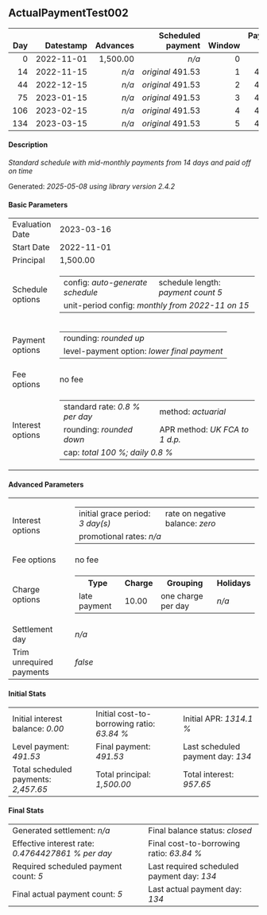 <h2>ActualPaymentTest002</h2>
<table>
    <thead style="vertical-align: bottom;">
        <th class="ci00" style="text-align: right;">Day</th>
        <th class="ci01" style="text-align: right;">Datestamp</th>
        <th class="ci02" style="text-align: right;">Advances</th>
        <th class="ci03" style="text-align: right;">Scheduled payment</th>
        <th class="ci04" style="text-align: right;">Window</th>
        <th class="ci05" style="text-align: right;">Payment due</th>
        <th class="ci06" style="text-align: right;">Actual payments</th>
        <th class="ci07" style="text-align: right;">Net effect</th>
        <th class="ci08" style="text-align: right;">Payment status</th>
        <th class="ci09" style="text-align: right;">Balance status</th>
        <th class="ci10" style="text-align: right;">New charges</th>
        <th class="ci11" style="text-align: right;">Charges portion</th>
        <th class="ci12" style="text-align: right;">Actuarial interest</th>
        <th class="ci13" style="text-align: right;">New interest</th>
        <th class="ci14" style="text-align: right;">Interest portion</th>
        <th class="ci15" style="text-align: right;">Principal portion</th>
        <th class="ci16" style="text-align: right;">Charges balance</th>
        <th class="ci17" style="text-align: right;">Interest balance</th>
        <th class="ci18" style="text-align: right;">Principal balance</th>
    </thead>
    <tr style="text-align: right;">
        <td class="ci00">0</td>
        <td class="ci01" style="white-space: nowrap;">2022-11-01</td>
        <td class="ci02">1,500.00</td>
        <td class="ci03" style="white-space: nowrap;"><i>n/a<i></td>
        <td class="ci04">0</td>
        <td class="ci05">0.00</td>
        <td class="ci06"><i>n/a</i></td>
        <td class="ci07">0.00</td>
        <td class="ci08"><i>none&nbsp;scheduled</i></td>
        <td class="ci09">open</td>
        <td class="ci10"><i>n/a</i></td>
        <td class="ci11">0.00</td>
        <td class="ci12">0.0000</td>
        <td class="ci13">0.0000</td>
        <td class="ci14">0.00</td>
        <td class="ci15">0.00</td>
        <td class="ci16">0.00</td>
        <td class="ci17">0.0000</td>
        <td class="ci18">1,500.00</td>
    </tr>
    <tr style="text-align: right;">
        <td class="ci00">14</td>
        <td class="ci01" style="white-space: nowrap;">2022-11-15</td>
        <td class="ci02"><i>n/a</i></td>
        <td class="ci03" style="white-space: nowrap;"><i>original</i> 491.53</td>
        <td class="ci04">1</td>
        <td class="ci05">491.53</td>
        <td class="ci06"><i>confirmed</i>&nbsp;491.53</td>
        <td class="ci07">491.53</td>
        <td class="ci08"><i>payment&nbsp;made</i></td>
        <td class="ci09">open</td>
        <td class="ci10"><i>n/a</i></td>
        <td class="ci11">0.00</td>
        <td class="ci12">168.0000</td>
        <td class="ci13">168.0000</td>
        <td class="ci14">168.00</td>
        <td class="ci15">323.53</td>
        <td class="ci16">0.00</td>
        <td class="ci17">0.0000</td>
        <td class="ci18">1,176.47</td>
    </tr>
    <tr style="text-align: right;">
        <td class="ci00">44</td>
        <td class="ci01" style="white-space: nowrap;">2022-12-15</td>
        <td class="ci02"><i>n/a</i></td>
        <td class="ci03" style="white-space: nowrap;"><i>original</i> 491.53</td>
        <td class="ci04">2</td>
        <td class="ci05">491.53</td>
        <td class="ci06"><i>confirmed</i>&nbsp;491.53</td>
        <td class="ci07">491.53</td>
        <td class="ci08"><i>payment&nbsp;made</i></td>
        <td class="ci09">open</td>
        <td class="ci10"><i>n/a</i></td>
        <td class="ci11">0.00</td>
        <td class="ci12">282.3528</td>
        <td class="ci13">282.3528</td>
        <td class="ci14">282.35</td>
        <td class="ci15">209.18</td>
        <td class="ci16">0.00</td>
        <td class="ci17">0.0000</td>
        <td class="ci18">967.29</td>
    </tr>
    <tr style="text-align: right;">
        <td class="ci00">75</td>
        <td class="ci01" style="white-space: nowrap;">2023-01-15</td>
        <td class="ci02"><i>n/a</i></td>
        <td class="ci03" style="white-space: nowrap;"><i>original</i> 491.53</td>
        <td class="ci04">3</td>
        <td class="ci05">491.53</td>
        <td class="ci06"><i>confirmed</i>&nbsp;491.53</td>
        <td class="ci07">491.53</td>
        <td class="ci08"><i>payment&nbsp;made</i></td>
        <td class="ci09">open</td>
        <td class="ci10"><i>n/a</i></td>
        <td class="ci11">0.00</td>
        <td class="ci12">239.8879</td>
        <td class="ci13">239.8879</td>
        <td class="ci14">239.88</td>
        <td class="ci15">251.65</td>
        <td class="ci16">0.00</td>
        <td class="ci17">0.0000</td>
        <td class="ci18">715.64</td>
    </tr>
    <tr style="text-align: right;">
        <td class="ci00">106</td>
        <td class="ci01" style="white-space: nowrap;">2023-02-15</td>
        <td class="ci02"><i>n/a</i></td>
        <td class="ci03" style="white-space: nowrap;"><i>original</i> 491.53</td>
        <td class="ci04">4</td>
        <td class="ci05">491.53</td>
        <td class="ci06"><i>confirmed</i>&nbsp;491.53</td>
        <td class="ci07">491.53</td>
        <td class="ci08"><i>payment&nbsp;made</i></td>
        <td class="ci09">open</td>
        <td class="ci10"><i>n/a</i></td>
        <td class="ci11">0.00</td>
        <td class="ci12">177.4787</td>
        <td class="ci13">177.4787</td>
        <td class="ci14">177.47</td>
        <td class="ci15">314.06</td>
        <td class="ci16">0.00</td>
        <td class="ci17">0.0000</td>
        <td class="ci18">401.58</td>
    </tr>
    <tr style="text-align: right;">
        <td class="ci00">134</td>
        <td class="ci01" style="white-space: nowrap;">2023-03-15</td>
        <td class="ci02"><i>n/a</i></td>
        <td class="ci03" style="white-space: nowrap;"><i>original</i> 491.53</td>
        <td class="ci04">5</td>
        <td class="ci05">491.53</td>
        <td class="ci06"><i>confirmed</i>&nbsp;491.53</td>
        <td class="ci07">491.53</td>
        <td class="ci08"><i>payment&nbsp;made</i></td>
        <td class="ci09">closed</td>
        <td class="ci10"><i>n/a</i></td>
        <td class="ci11">0.00</td>
        <td class="ci12">89.9539</td>
        <td class="ci13">89.9539</td>
        <td class="ci14">89.95</td>
        <td class="ci15">401.58</td>
        <td class="ci16">0.00</td>
        <td class="ci17">0.0000</td>
        <td class="ci18">0.00</td>
    </tr>
</table>
<h4>Description</h4>
<p><i>Standard schedule with mid-monthly payments from 14 days and paid off on time</i></p>
<p>Generated: <i>2025-05-08 using library version 2.4.2</i></p>
<h4>Basic Parameters</h4>
<table>
    <tr>
        <td>Evaluation Date</td>
        <td>2023-03-16</td>
    </tr>
    <tr>
        <td>Start Date</td>
        <td>2022-11-01</td>
    </tr>
    <tr>
        <td>Principal</td>
        <td>1,500.00</td>
    </tr>
    <tr>
        <td>Schedule options</td>
        <td>
            <table>
                <tr>
                    <td>config: <i>auto-generate schedule</i></td>
                    <td>schedule length: <i><i>payment count</i> 5</i></td>
                </tr>
                <tr>
                    <td colspan="2" style="white-space: nowrap;">unit-period config: <i>monthly from 2022-11 on 15</i></td>
                </tr>
            </table>
        </td>
    </tr>
    <tr>
        <td>Payment options</td>
        <td>
            <table>
                <tr>
                    <td>rounding: <i>rounded up</i></td>
                </tr>
                <tr>
                    <td>level-payment option: <i>lower&nbsp;final&nbsp;payment</i></td>
                </tr>
            </table>
        </td>
    </tr>
    <tr>
        <td>Fee options</td>
        <td>no fee
        </td>
    </tr>
    <tr>
        <td>Interest options</td>
        <td>
            <table>
                <tr>
                    <td>standard rate: <i>0.8 % per day</i></td>
                    <td>method: <i>actuarial</i></td>
                </tr>
                <tr>
                    <td>rounding: <i>rounded down</i></td>
                    <td>APR method: <i>UK FCA to 1 d.p.</i></td>
                </tr>
                <tr>
                    <td colspan="2">cap: <i>total 100 %; daily 0.8 %</td>
                </tr>
            </table>
        </td>
    </tr>
</table>
<h4>Advanced Parameters</h4>
<table>
    <tr>
        <td>Interest options</td>
        <td>
            <table>
                <tr>
                    <td>initial grace period: <i>3 day(s)</i></td>
                    <td>rate on negative balance: <i>zero</i></td>
                </tr>
                <tr>
                    <td colspan="2">promotional rates: <i><i>n/a</i></i></td>
                </tr>
            </table>
        </td>
    </tr>
    <tr>
        <td>Fee options</td>
        <td>no fee
        </td>
    </tr>
    <tr>
        <td>Charge options</td>
        <td>
            <table>
                <tr>
                    <th>Type</th>
                    <th>Charge</th>
                    <th>Grouping</th>
                    <th>Holidays</th>
                </tr>
                <tr>
                    <td>late payment</td>
                    <td>10.00</td><td>one charge per day</td><td><i>n/a</i></td>
                </tr>
            </table>
        </td>
    </tr>
    <tr>
        <td>Settlement day</td><td><i><i>n/a</i></i></td>
    </tr>
    <tr>
        <td>Trim unrequired payments</td><td><i>false</i></td>
    </tr>
</table>
<h4>Initial Stats</h4>
<table>
    <tr>
        <td>Initial interest balance: <i>0.00</i></td>
        <td>Initial cost-to-borrowing ratio: <i>63.84 %</i></td>
        <td>Initial APR: <i>1314.1 %</i></td>
    </tr>
    <tr>
        <td>Level payment: <i>491.53</i></td>
        <td>Final payment: <i>491.53</i></td>
        <td>Last scheduled payment day: <i>134</i></td>
    </tr>
    <tr>
        <td>Total scheduled payments: <i>2,457.65</i></td>
        <td>Total principal: <i>1,500.00</i></td>
        <td>Total interest: <i>957.65</i></td>
    </tr>
</table>
<h4>Final Stats</h4>
<table>
    <tr>
        <td>Generated settlement: <i><i>n/a</i></i></td>
        <td>Final balance status: <i>closed</i></td>
    </tr>
    <tr>
        <td>Effective interest rate: <i>0.4764427861 % per day</i></td>
        <td>Final cost-to-borrowing ratio: <i>63.84 %</i></td>
    </tr>
    <tr>
        <td>Required scheduled payment count: <i>5</i></td>
        <td>Last required scheduled payment day: <i>134</i></td>
    </tr>
    <tr>
        <td>Final actual payment count: <i>5</i></td>
        <td>Last actual payment day: <i>134</i></td>
    </tr>
</table>
